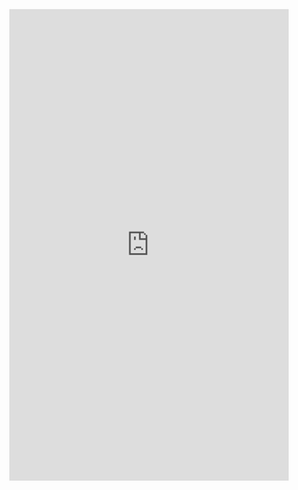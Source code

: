 <embed src="https://dannnig.github.io/qa-cv/1/QA%20CV-EN.pdf" type="application/pdf" width="100%" height="850px" />
